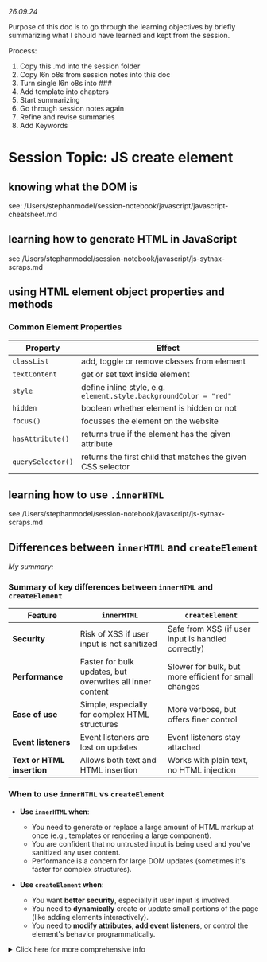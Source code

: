 _26.09.24_

Purpose of this doc is to go through the learning objectives by briefly summarizing what I should have learned and kept from the session.

Process:

1. Copy this .md into the session folder
2. Copy l6n o8s from session notes into this doc
3. Turn single l6n o8s into ###
4. Add template into chapters
5. Start summarizing
6. Go through session notes again
7. Refine and revise summaries
8. Add Keywords

# Session Topic: JS create element

## knowing what the DOM is

see: /Users/stephanmodel/session-notebook/javascript/javascript-cheatsheet.md

## learning how to generate HTML in JavaScript

see /Users/stephanmodel/session-notebook/javascript/js-sytnax-scraps.md

## using HTML element object properties and methods

### Common Element Properties

| Property          | Effect                                                             |
| ----------------- | ------------------------------------------------------------------ |
| `classList`       | add, toggle or remove classes from element                         |
| `textContent`     | get or set text inside element                                     |
| `style`           | define inline style, e.g. `element.style.backgroundColor = "red" ` |
| `hidden`          | boolean whether element is hidden or not                           |
| `focus()`         | focusses the element on the website                                |
| `hasAttribute()`  | returns true if the element has the given attribute                |
| `querySelector()` | returns the first child that matches the given CSS selector        |

## learning how to use `.innerHTML`

see /Users/stephanmodel/session-notebook/javascript/js-sytnax-scraps.md

## Differences between `innerHTML` and `createElement`

_My summary:_

### Summary of key differences between `innerHTML` and `createElement`

| Feature                    | `innerHTML`                                               | `createElement`                                       |
| -------------------------- | --------------------------------------------------------- | ----------------------------------------------------- |
| **Security**               | Risk of XSS if user input is not sanitized                | Safe from XSS (if user input is handled correctly)    |
| **Performance**            | Faster for bulk updates, but overwrites all inner content | Slower for bulk, but more efficient for small changes |
| **Ease of use**            | Simple, especially for complex HTML structures            | More verbose, but offers finer control                |
| **Event listeners**        | Event listeners are lost on updates                       | Event listeners stay attached                         |
| **Text or HTML insertion** | Allows both text and HTML insertion                       | Works with plain text, no HTML injection              |

### When to use `innerHTML` vs `createElement`

- **Use `innerHTML` when**:

  - You need to generate or replace a large amount of HTML markup at once (e.g., templates or rendering a large component).
  - You are confident that no untrusted input is being used and you've sanitized any user content.
  - Performance is a concern for large DOM updates (sometimes it's faster for complex structures).

- **Use `createElement` when**:
  - You want **better security**, especially if user input is involved.
  - You need to **dynamically** create or update small portions of the page (like adding elements interactively).
  - You need to **modify attributes, add event listeners**, or control the element's behavior programmatically.

<details>
<summary>Click here for more comprehensive info</summary>
### Why `innerHTML` can be unsafe

The main reason `innerHTML` is considered unsafe is because it directly manipulates the HTML as a **string**. This can open up a vulnerability known as **Cross-Site Scripting (XSS)** if any **untrusted user input** is inserted into the HTML. Here's why:

- **Direct HTML insertion**: When using `innerHTML`, you're working with raw HTML markup as a string, and the browser interprets it immediately. If you accidentally include user-generated content (e.g., from form inputs, user comments, etc.) without sanitizing it, malicious users could inject harmful scripts. For example:

  ```js
  const userInput = "<img src='x' onerror='alert(\"Hacked!\")'>";
  document.body.innerHTML = `<p> ${userInput} </p>`;
  ```

  Here, if the `userInput` comes from an untrusted source, it can be abused to run unwanted JavaScript code (like `alert("Hacked!")`). This is a typical XSS attack.

- **Unsafe script execution**: If malicious code is inserted into your page through `innerHTML`, the browser will execute it as part of the page, leading to potential data theft, unauthorized actions, or further exploits.

To mitigate this, developers should **always sanitize inputs** (strip out scripts, harmful attributes, etc.) when using `innerHTML` or consider using safer alternatives like `textContent` for inserting plain text.

### `createElement` vs. `innerHTML`

Using `document.createElement` is generally safer than `innerHTML` because:

1. **No direct HTML interpretation**: When using `createElement`, you're generating DOM elements directly, rather than dealing with HTML as a string. This process doesn't allow any JavaScript execution by itself.

   ```js
   const paragraph = document.createElement("p");
   paragraph.textContent = userInput; // this will insert user input as plain text, no HTML execution
   ```

   In this case, even if the user input contains something like `<script>`, it won't be executed or treated as HTML.

2. **Better security**: Since `createElement` generates DOM nodes, you avoid the XSS risk, as any injected content will be treated as plain text, not executable code.

3. **More granular control**: With `createElement`, you can set attributes, classes, styles, and events in a more structured way. This ensures that each part of the element is built programmatically, reducing the chance of unintended code injection.

### When to use `innerHTML` vs `createElement`

Both methods have their use cases, and neither is inherently "better" than the other. Here are some guidelines:

- **Use `innerHTML` when**:

  - You need to generate or replace a large amount of HTML markup at once (e.g., templates or rendering a large component).
  - You are confident that no untrusted input is being used and you've sanitized any user content.
  - Performance is a concern for large DOM updates (sometimes it's faster for complex structures).

- **Use `createElement` when**:
  - You want **better security**, especially if user input is involved.
  - You need to **dynamically** create or update small portions of the page (like adding elements interactively).
  - You need to **modify attributes, add event listeners**, or control the element's behavior programmatically.

</details>
